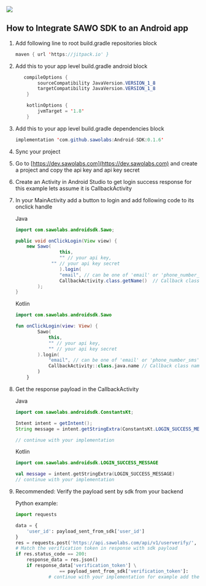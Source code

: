[![](https://jitpack.io/v/sawolabs/Android-SDK.svg)](https://jitpack.io/#sawolabs/Android-SDK)

## How to Integrate SAWO SDK to an Android app

1. Add following line to root build.gradle repositories block

   ```java
   maven { url 'https://jitpack.io' }
   ```

2. Add this to your app level build.gradle android block
    ```java
       compileOptions {
            sourceCompatibility JavaVersion.VERSION_1_8
            targetCompatibility JavaVersion.VERSION_1_8
        }
    
        kotlinOptions {
            jvmTarget = '1.8'
        }
    ```

3. Add this to your app level build.gradle dependencies block

   ```java
   implementation 'com.github.sawolabs:Android-SDK:0.1.6'
   ```

4. Sync your project

5. Go to [https://dev.sawolabs.com](https://dev.sawolabs.com) and create a project and copy the api key and api key secret 

6. Create an Activity in Android Studio to get login success response for this example lets assume it is CallbackActivity

7. In your MainActivity add a button to login and add following code to its onclick handle

   Java

   ```java
   import com.sawolabs.androidsdk.Sawo;
   
   public void onClickLogin(View view) {
       new Sawo(
                   this, 
                   "" // your api key,
           		"" // your api key secret
                   ).login(
                   "email", // can be one of 'email' or 'phone_number_sms'
                   CallbackActivity.class.getName()  // Callback class name
           );
   }
   ```

   

   Kotlin

   ```kotlin
   import com.sawolabs.androidsdk.Sawo
   
   fun onClickLogin(view: View) {
           Sawo(
               this,
               "" // your api key,
               "" // your api key secret
           ).login(
               "email", // can be one of 'email' or 'phone_number_sms'
               CallbackActivity::class.java.name // Callback class name
           )
       }
   ```

   

8. Get the response payload in the CallbackActivity

   Java

   ```java
   import com.sawolabs.androidsdk.ConstantsKt;
   
   Intent intent = getIntent();
   String message = intent.getStringExtra(ConstantsKt.LOGIN_SUCCESS_MESSAGE);
   
   // continue with your implementation
   ```

   Kotlin

   ```kotlin
   import com.sawolabs.androidsdk.LOGIN_SUCCESS_MESSAGE
   
   val message = intent.getStringExtra(LOGIN_SUCCESS_MESSAGE)
   // continue with your implementation
   ```

9. Recommended: Verify the payload sent by sdk from your backend

   Python example:

   ```python
   import requests
   
   data = {
       'user_id': payload_sent_from_sdk['user_id']
   }
   res = requests.post('https://api.sawolabs.com/api/v1/userverify/', data=data)
   # Match the verification token in response with sdk payload
   if res.status_code == 200:
       response_data = res.json()
       if response_data['verification_token'] \
                   == payload_sent_from_sdk['verification_token']:
               # continue with your implementation for example add the user to your db
   ```

   

